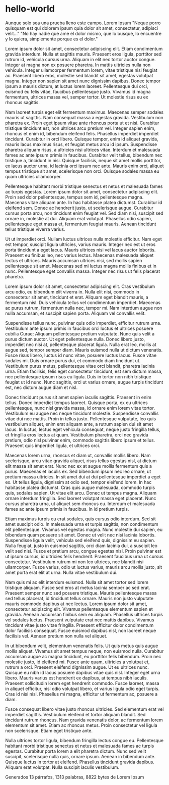 # hello-world
Aunque solo sea una prueba lleno este campo.
Lorem Ipsum
"Neque porro quisquam est qui dolorem ipsum quia dolor sit amet, consectetur, adipisci velit..."
"No hay nadie que ame el dolor mismo, que lo busque, lo encuentre y lo quiera, simplemente porque es el dolor."

Lorem ipsum dolor sit amet, consectetur adipiscing elit. Etiam condimentum gravida interdum. Nulla et sagittis mauris. Praesent eros ligula, porttitor sed rutrum id, vehicula cursus urna. Aliquam in elit nec tortor auctor congue. Integer at magna non ex posuere pharetra. In mattis ultricies nulla non vehicula. Integer ullamcorper fermentum lorem, vitae tristique nisi feugiat ac. Praesent libero eros, molestie sed blandit sit amet, egestas volutpat magna. Integer non sapien sit amet nunc dignissim dapibus. Donec tempor ipsum a mauris dictum, at luctus lorem laoreet. Pellentesque dui orci, euismod eu felis vitae, faucibus pellentesque justo. Vivamus id magna fermentum, ultrices massa vel, semper tortor. Ut molestie risus eu ex rhoncus sagittis.

Nam laoreet turpis eget elit fermentum maximus. Maecenas semper sodales mauris ut sagittis. Nam consequat massa a egestas gravida. Vestibulum non pharetra ex. Proin eget ipsum vitae ante rhoncus porta ut et nisi. Curabitur tristique tincidunt est, non ultrices arcu pretium vel. Integer sapien enim, rhoncus et enim id, bibendum eleifend felis. Phasellus imperdiet imperdiet tincidunt. Curabitur in orci libero. Quisque tempor, enim id aliquet gravida, mauris lacus maximus risus, et feugiat metus arcu id ipsum. Suspendisse pharetra aliquam risus, a ultricies nisi ultrices vitae. Interdum et malesuada fames ac ante ipsum primis in faucibus. Curabitur velit tellus, bibendum nec tristique a, tincidunt in nisi. Quisque facilisis, neque sit amet mollis porttitor, ex lacus auctor urna, id lacinia orci ipsum nec ante. Mauris enim orci, aliquet tempus tristique sit amet, scelerisque non orci. Quisque sodales massa eu quam ultricies ullamcorper.

Pellentesque habitant morbi tristique senectus et netus et malesuada fames ac turpis egestas. Lorem ipsum dolor sit amet, consectetur adipiscing elit. Proin sed dolor pellentesque, tempus sem id, pellentesque magna. Maecenas vitae aliquam ante. In hac habitasse platea dictumst. Curabitur id eleifend sem. Donec ac hendrerit justo, ut scelerisque augue. Curabitur cursus porta arcu, non tincidunt enim feugiat vel. Sed diam nisi, suscipit sed ornare in, molestie at dui. Aliquam erat volutpat. Phasellus odio sapien, pellentesque eget massa et, fermentum feugiat mauris. Aenean tincidunt tellus tristique viverra varius.

Ut ut imperdiet orci. Nullam luctus ultrices nulla molestie efficitur. Nam eget est tempor, suscipit ligula ultricies, varius mauris. Integer nec est ut eros porta tincidunt a eget lacus. Mauris ultrices nisi vel lacus auctor lobortis. Praesent eu finibus leo, nec varius lectus. Maecenas malesuada aliquet lectus et ultrices. Mauris accumsan ultrices nisi, sed mollis sapien pellentesque sit amet. Maecenas sed mi luctus magna mollis finibus et in nunc. Pellentesque eget convallis massa. Integer nec risus ut felis placerat pharetra.

Lorem ipsum dolor sit amet, consectetur adipiscing elit. Cras vestibulum arcu odio, eu bibendum elit viverra in. Nulla elit nisi, commodo in consectetur sit amet, tincidunt et erat. Aliquam eget blandit mauris, a fermentum nisl. Duis vehicula tellus vel condimentum imperdiet. Maecenas ac purus rutrum, fermentum nulla nec, tempor mi. Nam interdum augue non nulla accumsan, et suscipit sapien porta. Aliquam vel convallis velit.

Suspendisse tellus nunc, pulvinar quis odio imperdiet, efficitur rutrum urna. Vestibulum ante ipsum primis in faucibus orci luctus et ultrices posuere cubilia Curae; Aliquam pellentesque pretium vulputate. Nunc quis velit a purus dictum auctor. Ut eget pellentesque nulla. Donec libero justo, imperdiet nec nisi at, pellentesque placerat ligula. Nulla erat leo, mollis at augue sed, tempor semper diam. Mauris euismod nulla ut dictum venenatis. Fusce risus libero, luctus id nunc vitae, posuere luctus lacus. Fusce vitae sodales mi. Duis ornare purus dui, et commodo diam tincidunt ut. Vestibulum purus metus, pellentesque vitae orci blandit, pharetra lacinia urna. Etiam facilisis, felis eget consectetur tincidunt, est sem dictum massa, nec pellentesque ipsum risus eu ligula. Duis in tortor non nibh tristique feugiat ut id nunc. Nunc sagittis, orci ut varius ornare, augue turpis tincidunt est, nec dictum augue diam et nisl.

Donec tincidunt purus sit amet sapien iaculis sagittis. Praesent in enim tellus. Donec imperdiet tempus laoreet. Quisque porta, ex eu ultrices pellentesque, nunc nisl gravida massa, id ornare enim lorem vitae tortor. Vestibulum eu augue nec neque tincidunt molestie. Suspendisse convallis vitae dui nec mattis. Proin in tellus justo. Pellentesque vulputate, leo quis vestibulum aliquet, enim erat aliquam ante, a rutrum sapien dui sit amet lacus. In luctus, lectus eget vehicula consequat, neque justo fringilla tellus, et fringilla eros lectus at quam. Vestibulum pharetra, orci nec gravida pretium, odio nisl pulvinar enim, commodo sagittis libero ipsum et tellus. Praesent quis imperdiet ligula, et ultrices orci.

Maecenas lorem urna, rhoncus et diam ut, convallis mollis libero. Nam scelerisque, arcu vitae gravida aliquet, risus tellus egestas nisl, at dictum elit massa sit amet erat. Nunc nec ex at augue mollis fermentum quis a purus. Maecenas et iaculis ex. Sed bibendum ipsum nec leo ornare, ut pretium massa ultricies. In sit amet dui at dui pellentesque imperdiet a eget ex. Ut tellus ligula, dignissim at odio sed, tempor eleifend lorem. In hac habitasse platea dictumst. Cras quis augue malesuada, commodo turpis quis, sodales sapien. Ut vitae elit arcu. Donec ut tempus magna. Aliquam ornare interdum fringilla. Sed laoreet volutpat massa eget placerat. Nunc cursus pharetra urna, ut aliquet sem rhoncus eu. Interdum et malesuada fames ac ante ipsum primis in faucibus. In id pretium turpis.

Etiam maximus turpis eu erat sodales, quis cursus odio interdum. Sed sit amet suscipit odio. In malesuada urna et turpis sagittis, non condimentum elit pellentesque. Vivamus vel egestas magna. Nunc molestie dui sapien, eu bibendum quam posuere sit amet. Donec ut velit nec nisi lacinia lobortis. Suspendisse ligula velit, vehicula sed eleifend quis, dignissim eu sapien. Nulla feugiat, justo in euismod sagittis, orci diam lacinia dui, a suscipit leo velit sed nisi. Fusce et pretium arcu, congue egestas nisl. Proin pulvinar est ut ipsum cursus, id ultricies felis hendrerit. Praesent faucibus urna ut cursus consectetur. Vestibulum rutrum mi non leo ultrices, nec blandit nisi ullamcorper. Fusce varius, odio ut luctus varius, mauris arcu mollis justo, sit amet porta erat elit at urna. Nulla vitae vestibulum dui.

Nam quis mi ac elit interdum euismod. Nulla sit amet tortor sed lorem tristique aliquam. Fusce sed eros at metus lacinia semper ac sed erat. Praesent semper nunc sed posuere tristique. Mauris pellentesque massa sed tellus placerat, id tincidunt tellus ornare. Mauris non justo vulputate mauris commodo dapibus at nec lectus. Lorem ipsum dolor sit amet, consectetur adipiscing elit. Vivamus pellentesque elementum sapien et gravida. Aenean accumsan finibus sem eu aliquam. Phasellus ultrices turpis vel sodales luctus. Praesent vulputate erat nec mattis dapibus. Vivamus tincidunt vitae justo vitae fringilla. Praesent efficitur dolor condimentum dolor facilisis consequat. Fusce euismod dapibus nisl, non laoreet neque facilisis vel. Aenean pretium non nulla vel aliquet.

In ut bibendum velit, elementum venenatis felis. Ut quis metus quis augue mollis aliquet. Vivamus sit amet tempus neque, non euismod nulla. Curabitur accumsan augue ac magna tincidunt, eu porttitor felis bibendum. Proin nec molestie justo, id eleifend mi. Fusce ante quam, ultricies a volutpat et, rutrum a orci. Praesent eleifend dignissim augue. Ut eu ultrices nunc. Quisque eu nibh id lacus posuere dapibus vitae quis nisl. Integer eget urna libero. Mauris varius est hendrerit ex dapibus, at tempus nibh iaculis. Praesent sollicitudin lorem eget hendrerit commodo. Fusce laoreet, massa in aliquet efficitur, nisl odio volutpat libero, et varius ligula odio eget turpis. Cras id nisi nisl. Phasellus mi magna, efficitur ut fermentum ac, posuere a diam.

Fusce consequat libero vitae justo rhoncus ultricies. Sed elementum erat vel imperdiet sagittis. Vestibulum eleifend et tortor aliquam blandit. Sed tincidunt rutrum rhoncus. Nam gravida venenatis dolor, ac fermentum lorem elementum sit amet. Etiam ac rhoncus metus. Proin consectetur vel ligula non scelerisque. Etiam eget tristique ante.

Nulla ultrices tortor ligula, bibendum fringilla lectus congue eu. Pellentesque habitant morbi tristique senectus et netus et malesuada fames ac turpis egestas. Curabitur porta lorem a elit pharetra dictum. Nunc sed velit suscipit, scelerisque nulla quis, ornare ipsum. Aenean in bibendum ante. Quisque luctus in tortor at eleifend. Phasellus tincidunt gravida dapibus. Aliquam erat volutpat. Nulla suscipit iaculis vestibulum.

Generados 13 párrafos, 1313 palabras, 8822 bytes de Lorem Ipsum
